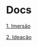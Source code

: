 # Docs

[1. Imersão](./imersao/index)

[2. Ideação](./ideacao/solution-ideation-model-canvas_Template.md)
